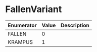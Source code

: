 # FallenVariant

| Enumerator | Value | Description |
| ---------- | ----- | ----------- |
| FALLEN     | 0     |             |
| KRAMPUS    | 1     |             |
